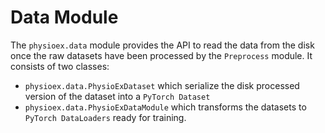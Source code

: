 # Data Module 

The `physioex.data` module provides the API to read the data from the disk once the raw datasets have been processed by the `Preprocess` module. It consists of two classes: 
- `physioex.data.PhysioExDataset` which serialize the disk processed version of the dataset into a `PyTorch Dataset`
- `physioex.data.PhysioExDataModule` which transforms the datasets to `PyTorch DataLoaders` ready for training. 


